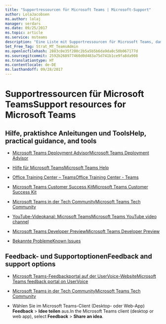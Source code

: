 ```yaml
---
title: "Supportressourcen für Microsoft Teams | Microsoft-Support"
author: LolaJacobsen
ms.author: lolaj
manager: serdars
ms.date: 09/25/2017
ms.topic: article
ms.service: msteams
description: "Eine Liste mit Supportressourcen für Microsoft Teams, damit Sie das Produkt effizienter und effektiver nutzen können"
Set_Free_Tag: Strat_MT_TeamsAdmin
ms.openlocfilehash: 2883c0e35f200c2b5a5b5b6da9da0c50b067177d
ms.sourcegitcommit: 2592b268977460d0d483a75d741b1ce9fa8da908
ms.translationtype: HT
ms.contentlocale: de-DE
ms.lasthandoff: 09/28/2017
---
```

<a name="support-resources-for-microsoft-teams"></a><span data-ttu-id="2ab08-103">Supportressourcen für Microsoft Teams</span><span class="sxs-lookup"><span data-stu-id="2ab08-103">Support resources for Microsoft Teams</span></span>
=====================================

## <a name="help-practical-guidance-and-tools"></a><span data-ttu-id="2ab08-104">Hilfe, praktishce Anleitungen und Tools</span><span class="sxs-lookup"><span data-stu-id="2ab08-104">Help, practical guidance, and tools</span></span>

-   [<span data-ttu-id="2ab08-105">Microsoft Teams Deployment Advisor</span><span class="sxs-lookup"><span data-stu-id="2ab08-105">Microsoft Teams Deployment Advisor</span></span>](https://go.microsoft.com/fwlink/?linkid=843465)

-   [<span data-ttu-id="2ab08-106">Hilfe für Microsoft Teams</span><span class="sxs-lookup"><span data-stu-id="2ab08-106">Microsoft Teams Help</span></span>](https://support.office.com/Teams)

-   [<span data-ttu-id="2ab08-107">Office Training Center – Teams</span><span class="sxs-lookup"><span data-stu-id="2ab08-107">Office Training Center - Teams</span></span>](https://support.office.com/article/Microsoft-Teams-video-training-4f108e54-240b-4351-8084-b1089f0d21d7)

-   [<span data-ttu-id="2ab08-108">Microsoft Teams Customer Success Kit</span><span class="sxs-lookup"><span data-stu-id="2ab08-108">Microsoft Teams Customer Success Kit</span></span>](https://go.microsoft.com/fwlink/?linkid=846006)

-   [<span data-ttu-id="2ab08-109">Microsoft Teams in der Tech Community</span><span class="sxs-lookup"><span data-stu-id="2ab08-109">Microsoft Teams Tech Community</span></span>](https://go.microsoft.com/fwlink/p/?linkid=832751)

-   [<span data-ttu-id="2ab08-110">YouTube-Videokanal: Microsoft Teams</span><span class="sxs-lookup"><span data-stu-id="2ab08-110">Microsoft Teams YouTube video channel</span></span>](https://go.microsoft.com/fwlink/?linkid=854398)

-   [<span data-ttu-id="2ab08-111">Microsoft Teams Developer Preview</span><span class="sxs-lookup"><span data-stu-id="2ab08-111">Microsoft Teams Developer Preview</span></span>](https://go.microsoft.com/fwlink/?linkid=854397)

-   [<span data-ttu-id="2ab08-112">Bekannte Probleme</span><span class="sxs-lookup"><span data-stu-id="2ab08-112">Known Issues</span></span>](https://support.office.com/en-US/article/Known-issues-for-Microsoft-Teams-04b35d1b-bdca-420a-991b-878da5157650)

## <a name="feedback-and-support-options"></a><span data-ttu-id="2ab08-113">Feedback- und Supportoptionen</span><span class="sxs-lookup"><span data-stu-id="2ab08-113">Feedback and support options</span></span>

-   [<span data-ttu-id="2ab08-114">Microsoft Teams-Feedbackportal auf der UserVoice-Website</span><span class="sxs-lookup"><span data-stu-id="2ab08-114">Microsoft Teams feedback portal on UserVoice</span></span>](https://go.microsoft.com/fwlink/?linkid=854400)

-   [<span data-ttu-id="2ab08-115">Microsoft Teams in der Tech Community</span><span class="sxs-lookup"><span data-stu-id="2ab08-115">Microsoft Teams Tech Community</span></span>](https://go.microsoft.com/fwlink/p/?linkid=832751)

-   <span data-ttu-id="2ab08-116">Wählen Sie im Microsoft Teams-Client (Desktop- oder Web-App) **Feedback** > **Idee teilen** aus.</span><span class="sxs-lookup"><span data-stu-id="2ab08-116">In the Microsoft Teams client (desktop or web app), select **Feedback** > **Share an idea**.</span></span>
